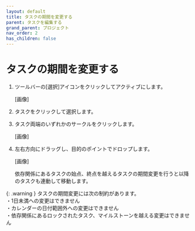 ```yaml
---
layout: default
title: タスクの期間を変更する
parent: タスクを編集する
grand_parent: プロジェクト
nav_order: 2
has_children: false
---
```


# タスクの期間を変更する

1. ツールバーの[選択]アイコンをクリックしてアクティブにします。
    
    [画像]
    
2. タスクをクリックして選択します。
3. タスク両端のいずれかのサークルをクリックします。
    
    [画像]
    
4. 左右方向にドラッグし、目的のポイントでドロップします。
    
    [画像]
    
    依存関係にあるタスクの始点、終点を越えるタスクの期間変更を行うと以降のタスクも連動して移動します。
    

{: .warning }
タスクの期間変更には次の制約があります。  
・1日未満への変更はできません  
・カレンダーの日付範囲外への変更はできません  
・依存関係にあるロックされたタスク、マイルストーンを越える変更はできません